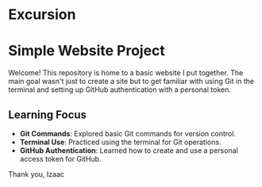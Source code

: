 # Excursion
# Simple Website Project

Welcome! This repository is home to a basic website I put together. The main goal wasn't just to create a site but to get familiar with using Git in the terminal and setting up GitHub authentication with a personal token.

## Learning Focus

- **Git Commands**: Explored basic Git commands for version control.
- **Terminal Use**: Practiced using the terminal for Git operations.
- **GitHub Authentication**: Learned how to create and use a personal access token for GitHub.

Thank you, 
Izaac
